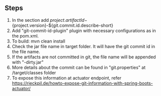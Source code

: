 Steps
-----

1. In the <build> section 
        add <finalName>${project.artifactId}-${project.version}-${git.commit.id.describe-short}</finalName>
2. Add "git-commit-id-plugin" plugin with necessary configurations as in the pom.xml.
3. To build: mvn clean install
4. Check the jar file name in target folder. It will have the git commit id in the file name.
5. If the artifacts are not committed in git, the file name will be appended with "-dirty.jar"
6. More details about the commit can be found in "git.properties" at <root>/target/classes folder
7. To expose this information at actuator endpoint, refer
    https://rieckpil.de/howto-expose-git-information-with-spring-boots-actuator/
